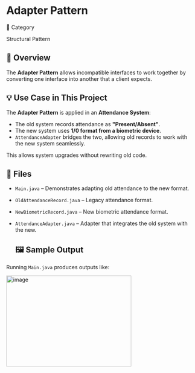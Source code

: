 # Adapter Pattern

📌 Category

Structural Pattern

## 📖 Overview
The **Adapter Pattern** allows incompatible interfaces to work together by converting one interface into another that a client expects.

## 💡 Use Case in This Project
The **Adapter Pattern** is applied in an **Attendance System**:
- The old system records attendance as **"Present/Absent"**.
- The new system uses **1/0 format from a biometric device**.
- `AttendanceAdapter` bridges the two, allowing old records to work with the new system seamlessly.

This allows system upgrades without rewriting old code.

## 📂 Files
- `Main.java` – Demonstrates adapting old attendance to the new format.
- `OldAttendanceRecord.java` – Legacy attendance format.
- `NewBiometricRecord.java` – New biometric attendance format.
- `AttendanceAdapter.java` – Adapter that integrates the old system with the new.

  ## 🖼️ Sample Output
Running `Main.java` produces outputs like:

<img width="331" height="241" alt="image" src="https://github.com/user-attachments/assets/5b5ebc73-c461-4c0b-a832-a65053a10d18" />

